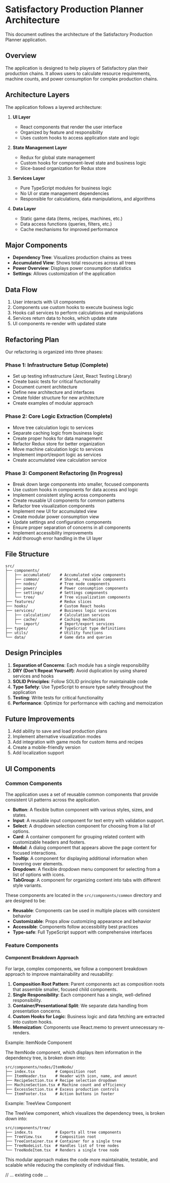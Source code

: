# Satisfactory Production Planner Architecture

This document outlines the architecture of the Satisfactory Production Planner application.

## Overview

The application is designed to help players of Satisfactory plan their production chains. It allows users to calculate resource requirements, machine counts, and power consumption for complex production chains.

## Architecture Layers

The application follows a layered architecture:

1. **UI Layer**
   - React components that render the user interface
   - Organized by feature and responsibility
   - Uses custom hooks to access application state and logic

2. **State Management Layer**
   - Redux for global state management
   - Custom hooks for component-level state and business logic
   - Slice-based organization for Redux store

3. **Services Layer**
   - Pure TypeScript modules for business logic
   - No UI or state management dependencies
   - Responsible for calculations, data manipulations, and algorithms

4. **Data Layer**
   - Static game data (items, recipes, machines, etc.)
   - Data access functions (queries, filters, etc.)
   - Cache mechanisms for improved performance

## Major Components

- **Dependency Tree**: Visualizes production chains as trees
- **Accumulated View**: Shows total resources across all trees
- **Power Overview**: Displays power consumption statistics
- **Settings**: Allows customization of the application

## Data Flow

1. User interacts with UI components
2. Components use custom hooks to execute business logic
3. Hooks call services to perform calculations and manipulations
4. Services return data to hooks, which update state
5. UI components re-render with updated state

## Refactoring Plan

Our refactoring is organized into three phases:

### Phase 1: Infrastructure Setup (Complete)
- Set up testing infrastructure (Jest, React Testing Library)
- Create basic tests for critical functionality
- Document current architecture
- Define new architecture and interfaces
- Create folder structure for new architecture
- Create examples of modular approach

### Phase 2: Core Logic Extraction (Complete)
- Move tree calculation logic to services
- Separate caching logic from business logic
- Create proper hooks for data management
- Refactor Redux store for better organization
- Move machine calculation logic to services
- Implement import/export logic as services
- Create accumulated view calculation service

### Phase 3: Component Refactoring (In Progress)
- Break down large components into smaller, focused components
- Use custom hooks in components for data access and logic
- Implement consistent styling across components
- Create reusable UI components for common patterns
- Refactor tree visualization components
- Implement new UI for accumulated view
- Create modular power consumption view
- Update settings and configuration components
- Ensure proper separation of concerns in all components
- Implement accessibility improvements
- Add thorough error handling in the UI layer

## File Structure

```
src/
├── components/
│   ├── accumulated/    # Accumulated view components
│   ├── common/         # Shared, reusable components
│   ├── nodes/          # Tree node components
│   ├── power/          # Power consumption components
│   ├── settings/       # Settings components
│   └── tree/           # Tree visualization components
├── features/           # Redux slices
├── hooks/              # Custom React hooks
├── services/           # Business logic services
│   ├── calculation/    # Calculation services
│   ├── cache/          # Caching mechanisms
│   └── import/         # Import/export services
├── types/              # TypeScript type definitions
├── utils/              # Utility functions
└── data/               # Game data and queries
```

## Design Principles

1. **Separation of Concerns**: Each module has a single responsibility
2. **DRY (Don't Repeat Yourself)**: Avoid duplication by using shared services and hooks
3. **SOLID Principles**: Follow SOLID principles for maintainable code
4. **Type Safety**: Use TypeScript to ensure type safety throughout the application
5. **Testing**: Write tests for critical functionality
6. **Performance**: Optimize for performance with caching and memoization

## Future Improvements

1. Add ability to save and load production plans
2. Implement alternative visualization modes
3. Add integration with game mods for custom items and recipes
4. Create a mobile-friendly version
5. Add localization support

## UI Components

### Common Components

The application uses a set of reusable common components that provide consistent UI patterns across the application.

- **Button**: A flexible button component with various styles, sizes, and states.
- **Input**: A reusable input component for text entry with validation support.
- **Select**: A dropdown selection component for choosing from a list of options.
- **Card**: A container component for grouping related content with customizable headers and footers.
- **Modal**: A dialog component that appears above the page content for focused interactions.
- **Tooltip**: A component for displaying additional information when hovering over elements.
- **Dropdown**: A flexible dropdown menu component for selecting from a list of options with icons.
- **TabGroup**: A component for organizing content into tabs with different style variants.

These components are located in the `src/components/common` directory and are designed to be:

- **Reusable**: Components can be used in multiple places with consistent behavior
- **Customizable**: Props allow customizing appearance and behavior
- **Accessible**: Components follow accessibility best practices
- **Type-safe**: Full TypeScript support with comprehensive interfaces

### Feature Components

#### Component Breakdown Approach

For large, complex components, we follow a component breakdown approach to improve maintainability and reusability:

1. **Composition Root Pattern**: Parent components act as composition roots that assemble smaller, focused child components.
2. **Single Responsibility**: Each component has a single, well-defined responsibility.
3. **Container/Presentational Split**: We separate data handling from presentation concerns.
4. **Custom Hooks for Logic**: Business logic and data fetching are extracted into custom hooks.
5. **Memoization**: Components use React.memo to prevent unnecessary re-renders.

Example: ItemNode Component

The ItemNode component, which displays item information in the dependency tree, is broken down into:

```
src/components/nodes/ItemNode/
├── index.tsx         # Composition root
├── ItemHeader.tsx    # Header with icon, name, and amount
├── RecipeSection.tsx # Recipe selection dropdown
├── MachineSection.tsx # Machine count and efficiency
├── ExcessSection.tsx # Excess production controls
└── ItemFooter.tsx    # Action buttons in footer
```

Example: TreeView Component

The TreeView component, which visualizes the dependency trees, is broken down into:

```
src/components/tree/
├── index.ts          # Exports all tree components
├── TreeView.tsx      # Composition root
├── TreeContainer.tsx # Container for a single tree
├── TreeNodeList.tsx  # Handles list of tree nodes
└── TreeNodeItem.tsx  # Renders a single tree node
```

This modular approach makes the code more maintainable, testable, and scalable while reducing the complexity of individual files.

// ... existing code ... 